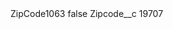 <?xml version="1.0" encoding="UTF-8"?>
<CustomMetadata xmlns="http://soap.sforce.com/2006/04/metadata" xmlns:xsi="http://www.w3.org/2001/XMLSchema-instance" xmlns:xsd="http://www.w3.org/2001/XMLSchema">
    <label>ZipCode1063</label>
    <protected>false</protected>
    <values>
        <field>Zipcode__c</field>
        <value xsi:type="xsd:string">19707</value>
    </values>
</CustomMetadata>
